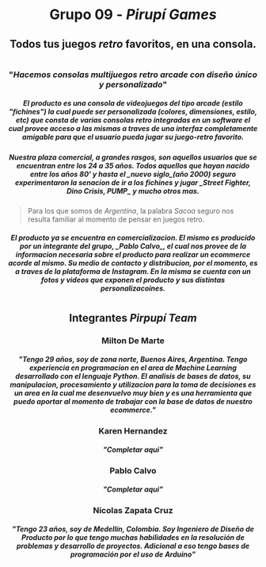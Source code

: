 # <h1 align="center">Grupo 09 - _Pirupí Games_</h1>

## <h2 align="center">Todos tus juegos _retro_ favoritos, en una consola.</h2>

#

### <h3 align="center">"_Hacemos consolas multijuegos retro arcade con diseño único y personalizado_"</h3>

<h5 align="center">El producto es una consola de videojuegos del tipo arcade (estilo "fichines") la cual puede ser personalizada (colores, dimensiones, estilo, etc) que consta de varias consolas retro integradas en un software el cual provee acceso a las mismas a traves de una interfaz completamente amigable para que el usuario pueda jugar su juego-retro favorito.
</h5>

<h5 align="center">Nuestra plaza comercial, a grandes rasgos, son aquellos usuarios que se encuentran entre los 24 a 35 años.
Todos aquellos que hayan nacido entre los años 80' y hasta el _nuevo siglo_(año 2000) seguro experimentaron la senacion de ir a los fichines y jugar _Street Fighter, Dino Crisis, PUMP_ y mucho otros mas.</h5>

> Para los que somos de _Argentina_, la palabra _Sacoa_ seguro nos resulta familiar al momento de pensar en juegos retro.

<h5 align="center">El producto ya se encuentra en comercializacion. El mismo es producido por un integrante del grupo, _Pablo Calvo_, el cual nos provee de la informacion necesaria sobre el producto para realizar un ecommerce acorde al mismo. Su medio de contacto y distribucion, por el momento, es a traves de la plataforma de Instagram. En la misma se cuenta con un fotos y videos que exponen el producto y sus distintas personalizacoines.</h5>

#

#### <h2 align="center">Integrantes _Pirpupí Team_</h2>

<h3 align="center">Milton De Marte</h3>

<h5 align="center">"Tengo 29 años, soy de zona norte, Buenos Aires, Argentina. Tengo experiencia en programacion en el area de Machine Learning desarrollado con el lenguaje Python. El analisis de bases de datos, su manipulacion, procesamiento y utilizacion para la toma de decisiones es un area en la cual me desenvuelvo muy bien y es una herramienta que puedo aportar al momento de trabajar con la base de datos de nuestro ecommerce."</h5>

<h3 align="center">Karen Hernandez</h3>

<h5 align="center">"Completar aqui"</h5>

<h3 align="center">Pablo Calvo</h3>

<h5 align="center">"Completar aqui"</h5>

<h3 align="center">Nicolas Zapata Cruz</h3>

<h5 align="center">"Tengo 23 años, soy de Medellín, Colombia.
Soy Ingeniero de Diseño de Producto por lo que tengo muchas habilidades en la resolución de problemas y desarrollo de proyectos. Adicional a eso tengo bases de programación por el uso de Arduino"</h5>
